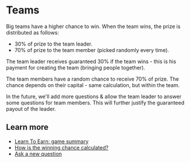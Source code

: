 # Teams

Big teams have a higher chance to win. When the team wins, the prize is distributed as follows:

* 30% of prize to the team leader.
* 70% of prize to the team member (picked randomly every time).

The team leader receives guaranteed 30% if the team wins - this is his payment for creating the team (bringing people together).

The team members have a random chance to receive 70% of prize. The chance depends on their capital - same calculation, but within the team.  

In the future, we'll add more questions & allow the team leader to answer some questions for team members. This will further justify the guaranteed payout of the leader.

## Learn more

* [Learn To Earn: game summary](Summary.md)
* [How is the winning chance calculated?](Summary.md#how-is-the-winning-chance-calculated)
* [Ask a new question](https://t.me/Coliquidity)
